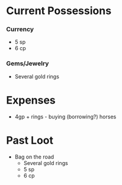 # Current Possessions
### Currency
- 5 sp
- 6 cp
### Gems/Jewelry
- Several gold rings
# Expenses
- 4gp + rings - buying (borrowing?) horses
# Past Loot
- Bag on the road
	- Several gold rings
	- 5 sp
	- 6 cp